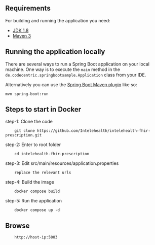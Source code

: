 
## Requirements

For building and running the application you need:

- [JDK 1.8](http://www.oracle.com/technetwork/java/javase/downloads/jdk8-downloads-2133151.html)
- [Maven 3](https://maven.apache.org)

## Running the application locally

There are several ways to run a Spring Boot application on your local machine. One way is to execute the `main` method in the `de.codecentric.springbootsample.Application` class from your IDE.

Alternatively you can use the [Spring Boot Maven plugin](https://docs.spring.io/spring-boot/docs/current/reference/html/build-tool-plugins-maven-plugin.html) like so:

```shell
mvn spring-boot:run
```

## Steps to start in Docker

step-1: Clone the code

        git clone https://github.com/Intelehealth/intelehealth-fhir-prescription.git

step-2: Enter to root folder

        cd intelehealth-fhir-prescription
        
step-3: Edit src/main/resources/application.properties

        replace the relevant urls

step-4: Build the image

        docker compose build

step-5: Run the application

        docker compose up -d


## Browse

        http://host-ip:5003
